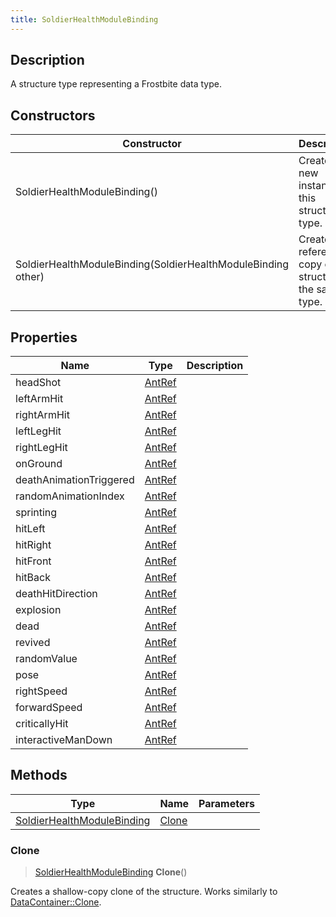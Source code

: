 ```yaml
---
title: SoldierHealthModuleBinding
---
```

## Description

A structure type representing a Frostbite data type.

## Constructors

| Constructor                                                  | Description                                              |
| ------------------------------------------------------------ | -------------------------------------------------------- |
| SoldierHealthModuleBinding()                                 | Create a new instance of this structure type.            |
| SoldierHealthModuleBinding(SoldierHealthModuleBinding other) | Create a reference copy of a structure of the same type. |

## Properties

| Name                    | Type             | Description |
| ----------------------- | ---------------- | ----------- |
| headShot                | [AntRef](/vext/ref/fb/antref/) |             |
| leftArmHit              | [AntRef](/vext/ref/fb/antref/) |             |
| rightArmHit             | [AntRef](/vext/ref/fb/antref/) |             |
| leftLegHit              | [AntRef](/vext/ref/fb/antref/) |             |
| rightLegHit             | [AntRef](/vext/ref/fb/antref/) |             |
| onGround                | [AntRef](/vext/ref/fb/antref/) |             |
| deathAnimationTriggered | [AntRef](/vext/ref/fb/antref/) |             |
| randomAnimationIndex    | [AntRef](/vext/ref/fb/antref/) |             |
| sprinting               | [AntRef](/vext/ref/fb/antref/) |             |
| hitLeft                 | [AntRef](/vext/ref/fb/antref/) |             |
| hitRight                | [AntRef](/vext/ref/fb/antref/) |             |
| hitFront                | [AntRef](/vext/ref/fb/antref/) |             |
| hitBack                 | [AntRef](/vext/ref/fb/antref/) |             |
| deathHitDirection       | [AntRef](/vext/ref/fb/antref/) |             |
| explosion               | [AntRef](/vext/ref/fb/antref/) |             |
| dead                    | [AntRef](/vext/ref/fb/antref/) |             |
| revived                 | [AntRef](/vext/ref/fb/antref/) |             |
| randomValue             | [AntRef](/vext/ref/fb/antref/) |             |
| pose                    | [AntRef](/vext/ref/fb/antref/) |             |
| rightSpeed              | [AntRef](/vext/ref/fb/antref/) |             |
| forwardSpeed            | [AntRef](/vext/ref/fb/antref/) |             |
| criticallyHit           | [AntRef](/vext/ref/fb/antref/) |             |
| interactiveManDown      | [AntRef](/vext/ref/fb/antref/) |             |

## Methods

| Type                                                     | Name            | Parameters |
| -------------------------------------------------------- | --------------- | ---------- |
| [SoldierHealthModuleBinding](/vext/ref/fb/soldierhealthmodulebinding/) | [Clone](#clone) |            |

### Clone

> [SoldierHealthModuleBinding](/vext/ref/fb/soldierhealthmodulebinding/) **Clone**()

Creates a shallow-copy clone of the structure. Works similarly to [DataContainer::Clone](/vext/ref/shared/class/datacontainer#clone).
